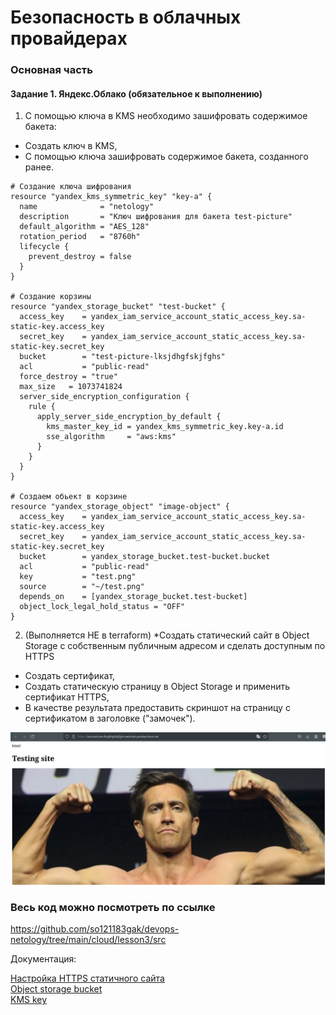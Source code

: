 # Безопасность в облачных провайдерах

### Основная часть

#### Задание 1. Яндекс.Облако (обязательное к выполнению)


1. С помощью ключа в KMS необходимо зашифровать содержимое бакета:

  - Создать ключ в KMS,
  - С помощью ключа зашифровать содержимое бакета, созданного ранее.

  
```
# Создание ключа шифрования
resource "yandex_kms_symmetric_key" "key-a" {
  name              = "netology"
  description       = "Ключ шифрования для бакета test-picture"
  default_algorithm = "AES_128"
  rotation_period   = "8760h"
  lifecycle {
    prevent_destroy = false
  }
}

# Создание корзины 
resource "yandex_storage_bucket" "test-bucket" {
  access_key    = yandex_iam_service_account_static_access_key.sa-static-key.access_key
  secret_key    = yandex_iam_service_account_static_access_key.sa-static-key.secret_key
  bucket        = "test-picture-lksjdhgfskjfghs"
  acl           = "public-read"
  force_destroy = "true"
  max_size   = 1073741824
  server_side_encryption_configuration {
    rule {
      apply_server_side_encryption_by_default {
        kms_master_key_id = yandex_kms_symmetric_key.key-a.id
        sse_algorithm     = "aws:kms"
      }
    }
  }
}

# Создаем обьект в корзине
resource "yandex_storage_object" "image-object" {
  access_key    = yandex_iam_service_account_static_access_key.sa-static-key.access_key
  secret_key    = yandex_iam_service_account_static_access_key.sa-static-key.secret_key
  bucket        = yandex_storage_bucket.test-bucket.bucket
  acl           = "public-read"
  key           = "test.png"
  source        = "~/test.png"
  depends_on    = [yandex_storage_bucket.test-bucket]
  object_lock_legal_hold_status = "OFF"
}

```


2. (Выполняется НЕ в terraform) *Создать статический сайт в Object Storage c собственным публичным адресом и сделать доступным по HTTPS

  - Создать сертификат,
  - Создать статическую страницу в Object Storage и применить сертификат HTTPS,
  - В качестве результата предоставить скриншот на страницу с сертификатом в заголовке ("замочек").

<p align="center">
  <img width="600" height="" src="./assets/cloud_03_01.png">
</p>

### Весь код можно посмотреть по ссылке
https://github.com/so121183gak/devops-netology/tree/main/cloud/lesson3/src

Документация:

[Настройка HTTPS статичного сайта](https://cloud.yandex.ru/docs/storage/operations/hosting/certificate)<br>
[Object storage bucket](https://registry.terraform.io/providers/yandex-cloud/yandex/latest/docs/resources/storage_bucket)<br>
[KMS key](https://registry.terraform.io/providers/yandex-cloud/yandex/latest/docs/resources/kms_symmetric_key)<br>


